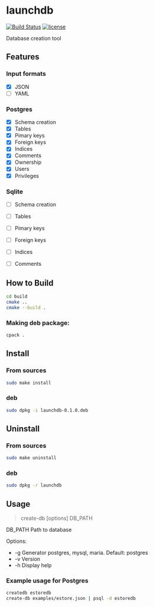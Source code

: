 # launchdb

[![Build Status](https://travis-ci.org/m1nuz/launchdb.svg?branch=master)](https://travis-ci.org/m1nuz/launchdb)
[![license](https://img.shields.io/github/license/mashape/apistatus.svg?maxAge=2592000?style=flat-square)](https://github.com/m1nuz/launchdb/blob/master/LICENSE)

Database creation tool

## Features

### Input formats
- [x] JSON
- [ ] YAML

### Postgres
- [x] Schema creation
- [x] Tables
- [x] Pimary keys
- [x] Foreign keys
- [x] Indices
- [x] Comments
- [x] Ownership
- [x] Users
- [x] Privileges

### Sqlite
- [ ] Schema creation
- [ ] Tables
- [ ] Pimary keys
- [ ] Foreign keys
- [ ] Indices
- [ ] Comments


## How to Build
```sh
cd build
cmake ..
cmake --build .
```
### Making deb package:
```sh
cpack .
```

## Install
### From sources
```sh
sudo make install
```

### deb
```sh
sudo dpkg -i launchdb-0.1.0.deb
```

## Uninstall
### From sources
```sh
sudo make uninstall
```
### deb
```sh
sudo dpkg -r launchdb
```

## Usage
> create-db [options] DB_PATH

DB_PATH Path to database

Options:
- -g Generator postgres, mysql, maria. Default: postgres
- -v Version
- -h Display help

### Example usage for Postgres
```sh
createdb estoredb
create-db examples/estore.json | psql -d estoredb
```
